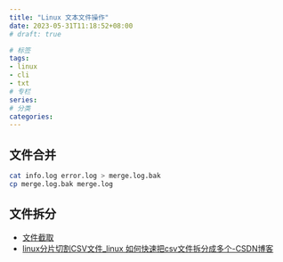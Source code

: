 ```yaml
---
title: "Linux 文本文件操作"
date: 2023-05-31T11:18:52+08:00
# draft: true

# 标签
tags:
- linux
- cli
- txt
# 专栏
series:
# 分类
categories:
---
```


## 文件合并
```bash
cat info.log error.log > merge.log.bak
cp merge.log.bak merge.log
```

## 文件拆分

- [文件截取](https://blog.csdn.net/kangaroo_07/article/details/43733891)
- [linux分片切割CSV文件_linux 如何快速把csv文件拆分成多个-CSDN博客](https://blog.csdn.net/weixin_42229137/article/details/113752094)